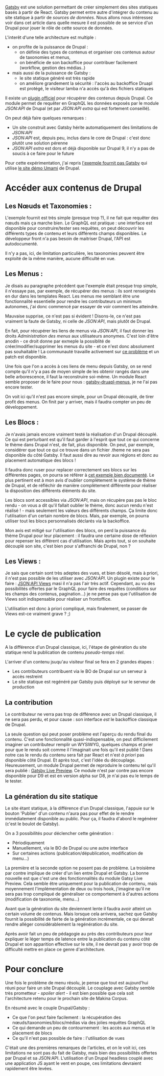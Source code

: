 [Gatsby](https://www.gatsbyjs.org/) est une solution permettant de créer simplement des sites statiques basés à partir de React.
Gatsby permet entre autre d'intégrer du contenu au site statique à partir de *sources de données*. Nous allons nous intéressez voir
dans cet article dans quelle mesure il est possible de se service d'un Drupal pour jouer le rôle de cette source de données.

L'interêt d'une telle architecture est multiple :

* on profite de la puissance de Drupal :
  * on définie des types de contenus et organiser ces contenus autour de taxonomies et menus,
  * on bénéficie de son backoffice pour contribuer facilement (workflow, gestion des médias..)
* mais aussi de la puissance de Gatsby :
  * le site statique généré est très rapide
  * on améliore grandement la sécurité : l'accès au backoffice Druapl est protégé, le visiteur lamba n'a accès qu'à des fichiers statiques

Il existe un [plugin officiel](https://www.gatsbyjs.org/docs/sourcing-from-drupal/) pour récupérer des contenus depuis Drupal.
Ce module permet de requêter en GraphQL les données exposés par le module *JSON:API* de Drupal (et par *JSON:API extra* qui
est fortement conseillé).

On peut déjà faire quelques remarques :

* Un site construit avec Gatsby hérite automatiquement des limitations de *JSON:API*
* *JSON:API* est, depuis peu, inclus dans le core de Drupal : c'est donc plutôt une solution pérenne
* *JSON:API extra* est dors et déjà disponible sur Drupal 9, il n'y a pas de soucis à ce faire pour le future

Pour cette expérimentation, j'ai repris [l'exemple fournit pas Gatsby](https://github.com/gatsbyjs/gatsby/tree/master/examples/using-drupal)
qui utilise [le site démo Umami](https://www.drupal.org/project/umami) de Drupal.

# Accéder aux contenus de Drupal

## Les Nœuds et Taxonomies :

L'exemple fournit est très simple (presque trop ?), il ne fait que requêter des nœuds mais ça marche bien.
Le GraphQL est pratique : une interface est disponible pour construire/tester ses requêtes, on peut découvrir les différents types
de contenu et leurs différents champs disponibles. Le développeur front n'a pas besoin de maitriser Drupal, l'API est autodocumenté.

Il n'y a pas, ici, de limitation particulière, les taxonomies peuvent être exploité de la même manière, aucune difficulté en vue.

## Les Menus :

Je disais au paragraphe précédent que l'exemple était presque trop simple, il n'essaye pas, par exemple, de récupérer des menus : ils sont
renseignés en dur dans les templates React. Les menus me semblant être une fonctionnalité essentielle pour rendre les contributeurs un minimum
autonomes, j'ai donc commencé par essayer de voir comment les atteindre.

Mauvaise supprise, ce n'est pas si évident ! Disons-le, ce n'est pas vraiment la faute de Gatsby, ni celle de *JSON:API*, mais plutôt de Drupal.

En fait, pour récupérer les liens de menus via *JSON:API*, il faut donner les droits *Administration des menus* aux utilisateurs anonymes. C'est
loin d'être anodin - ce droit donne par exmeple la possiblité de créer/modifier/supprimer les menus du site - et ce n'est donc absolument pas
souhaitable ! La communauté travaille activement sur [ce problème](https://www.drupal.org/project/drupal/issues/2915792) et un patch est disponible.

Une fois que l'on a accès à ces liens de menu depuis Gatsby, on se rend compte qu'il n'y a pas de moyen simple de les obtenir rangés dans une belle
arborescence, il faut la reconstruire soi-même. Un module React semble proposer de le faire pour nous : [gatsby-druapl-menus](https://www.npmjs.com/package/@xaviemirmon/gatsby-drupal-menus),
je ne l'ai pas encore tester.

On voit ici qu'il n'est pas encore simple, pour un Drupal découplé, de tirer profit des menus. On finit par y arriver, mais il faudra compter un
peu de développement.

## Les Blocs :

Je n'avais jamais encore vraiment testé la réalisation d'un Drupal découplé. Ce qui est perturbant est qu'il faut garder à l'esprit que tout ce qui
concerne le thème dans Drupal n'est, de fait, plus disponible. On peut, par exemple, considérer que tout ce qui ce trouve dans un fichier .theme ne
sera pas disponible du côté Gatsby. Il faut aussi dire au revoir aux régions et donc au placement automatique des blocs !

Il faudra donc ruser pour replacer correctement ses blocs sur les différentes pages, on pourra se référer à
[cet exemple bien documenté](https://www.jamesdflynn.com/development/using-drupal-blocks-decoupled-gatsbyjs-application). Le plus pertinent est à mon
avis d'*oublier* complètement le système de thème de Drupal, et de réfléchir de manière complètement différente pour réaliser la disposition des
différents éléments du site.

Les blocs sont accessibles via *JSON:API*, mais on récupère pas pas le bloc rendu - on vous a dit qu'il fallait oublier le thème, donc aucun rendu
n'est réalisé ! - mais seulement les valeurs des différents champs. Ça limite donc l'utilisation d'un certain nombre de blocs. Mais, par exemple,
on pourra utiliser tout les blocs personnalisés déclarés via la backoffice.

Mon avis est mitigé sur l'utilisation des blocs, on perd la puissance du thème Drupal pour leur placement : il faudra une certaine dose de réflexion
pour repenser les différent cas d'utilisation. Mais après tout, si on souhaite découplé son site, c'est bien pour s'affranchi de Drupal, non ?

## Les Views :

Je sais que certain sont très adeptes des vues, et bien désolé, mais à priori, il n'est pas possible de les utiliser avec *JSON:API*. Un plugin existe
pour le faire : [JSON:API Views](https://www.drupal.org/project/jsonapi_views) masi il n'a pas l'air très actif. Cependant, au vu des possibilités offertes
par le GraphQL pour faire des requêtes (conditions sur les champs des contenus, pagination...) je ne pense pas que l'utilisation de Views soit indispensable
pour réaliser un frontoffice.

L'utilisation est donc à priori compliqué, mais finalement, se passer de Views est-ce vraiment grave ? ;)

# Le cycle de publication

A la différence d'un Drupal classique, ici, l'étape de génération du site statique rend la publication de contenu *pseudo-temps réel*.

L'arriver d'un contenu jsuqu'au visiteur final se fera en 2 grandes étapes :

* Les contributeurs contribuent via le BO de Drupal sur un serveur à accès restreint
* Le site statique est regénéré par Gatsby puis déployé sur le serveur de production

## La contribution

Le contributeur ne verra pas trop de différence avec un Drupal classique, il ne sera pas perdu, et pour cause : son interface *est* le backoffice
classique de Drupal.

La seule question qui peut poser problème est l'aperçu du rendu final du contenu. C'est une fonctionnalité quasi-indispensable, on peut difficilement
imaginer un contributeur remplir un WYSIWYG, quelques champs et prier pour que le rendu soit comme il l'imaginait une fois qu'il est publié ! Dans notre
cas le rendu du contenu sera fait par React et n'est *à priori* pas disponible côté Drupal. Et après tout, c'est l'idée du découplage. Heureusement, un
module Drupal permet de reproduire le contenu tel qu'il sera publié : [Gatsby Live Preview](https://www.drupal.org/project/gatsby). Ce module n'est par
 contre pas encore disponible pour D9 et est en version alpha sur D8, je n'ai pas eu le temps de le tester.

## La génération du site statique

Le site étant statique, à la différence d'un Drupal classique, l'appuie sur le bouton 'Publier' d'un contenu n'aura pas pour effet de le rendre immédiatement
disponible au public. Pour ça, il faudra d'abord le regénérer (c'est le boulot de Gatsby).

On a 3 possibilités pour déclencher cette génération :

* Périodiquement
* Manuellement, via le BO de Drupal ou une autre interface
* Sur certaines actions (publication/dépublication, modification de menu...)

La première et la seconde option ne posent pas de problème. La troisième par contre implique de créer d'un lien entre Drupal et Gatsby. La bonne
nouvelle est que c'est une des fonctionnalités du module Gatsy Live Preview. Cela semble être uniquement pour la publication de contenu, mais
moyennement l'implémentation de deux ou trois hook, j'imagine qu'il ne sera pas trop compliqué de généraliser ce comportement à d'autres actions
(modification de taxonomie, menu...)

Avant que la génération du site deviennent lente il faudra avoir atteint un certain volume de contenus. Mais lorsque cela arrivera, sachez que
Gatsby fournit la possibilité de fairte de la génération incrémentale, ce qui devrait rendre alléger considérablement la regénération du site.

Après avoir fait un peu de pédagogie au près des contributeurs pour leur expliquer le léger temps de latence entre la publication du contenu côté
Drupal et son apparition effective sur le site, il ne devrait pas y avoir trop de difficulté mettre en place ce genre d'architecture.

# Pour conclure

Une fois le problème de menu résolu, je pense que tout est aujourd'hui réuni pour faire un site Drupal découplé. Le couplage avec Gatsby semble très
prometteur - *spoiler alert* - il est bien possible que cela soit l'architecture retenu pour le prochain site de Makina Corpus.

En résumé avec le couple Drupal/Gatsby :
* Ce que l'on peut faire facilement : la récupération des nœuds/taxonomies/blocs/médias via des jolies requêtes GraphQL
* Ce qui demande un peu de contournement : les accès aux menus et le placement de blocs
* Ce qu'il n'est pas possible de faire : l'utilisation de vues

C'était une des premières remarques de l'articles, et on le voit ici, ces limitations ne sont pas du fait de Gatsby, mais bien des possibilités offertes
par Drupal et sa JSON:API. L'utilisation d'un Drupal headless couplé avec une application JS ayant le vent en poupe, ces limitations devraient rapidement
être levées.
